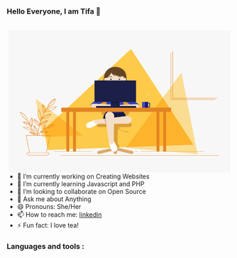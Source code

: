 ### Hello Everyone, I am Tifa 👋
<br>

<img align="right" alt="GIF" src="https://github.com/Tifa369/Tifa369/blob/main/me.gif?raw=true" width="500" height="320" />


- 🔭 I’m currently working on Creating Websites
- 🌱 I’m currently learning Javascript and PHP
- 👯 I’m looking to collaborate on Open Source
- 💬 Ask me about Anything
- 😄 Pronouns: She/Her
- 📫 How to reach me: [linkedin](https://www.linkedin.com/in/latifa-el-bargui-720073151/)
- ⚡ Fun fact: I love tea! 

### Languages and tools :

